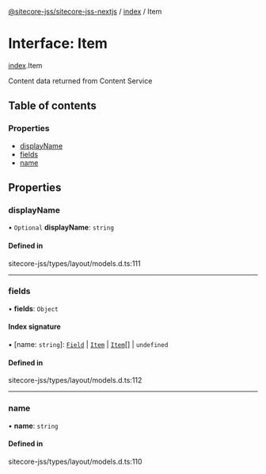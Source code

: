 [@sitecore-jss/sitecore-jss-nextjs](../README.md) / [index](../modules/index.md) / Item

# Interface: Item

[index](../modules/index.md).Item

Content data returned from Content Service

## Table of contents

### Properties

- [displayName](index.Item.md#displayname)
- [fields](index.Item.md#fields)
- [name](index.Item.md#name)

## Properties

### displayName

• `Optional` **displayName**: `string`

#### Defined in

sitecore-jss/types/layout/models.d.ts:111

___

### fields

• **fields**: `Object`

#### Index signature

▪ [name: `string`]: [`Field`](index.Field.md) \| [`Item`](index.Item.md) \| [`Item`](index.Item.md)[] \| `undefined`

#### Defined in

sitecore-jss/types/layout/models.d.ts:112

___

### name

• **name**: `string`

#### Defined in

sitecore-jss/types/layout/models.d.ts:110
